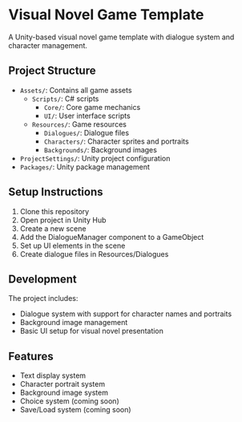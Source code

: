 # Visual Novel Game Template

A Unity-based visual novel game template with dialogue system and character management.

## Project Structure

- `Assets/`: Contains all game assets
  - `Scripts/`: C# scripts
    - `Core/`: Core game mechanics
    - `UI/`: User interface scripts
  - `Resources/`: Game resources
    - `Dialogues/`: Dialogue files
    - `Characters/`: Character sprites and portraits
    - `Backgrounds/`: Background images
- `ProjectSettings/`: Unity project configuration
- `Packages/`: Unity package management

## Setup Instructions

1. Clone this repository
2. Open project in Unity Hub
3. Create a new scene
4. Add the DialogueManager component to a GameObject
5. Set up UI elements in the scene
6. Create dialogue files in Resources/Dialogues

## Development

The project includes:
- Dialogue system with support for character names and portraits
- Background image management
- Basic UI setup for visual novel presentation

## Features
- Text display system
- Character portrait system
- Background image system
- Choice system (coming soon)
- Save/Load system (coming soon)
